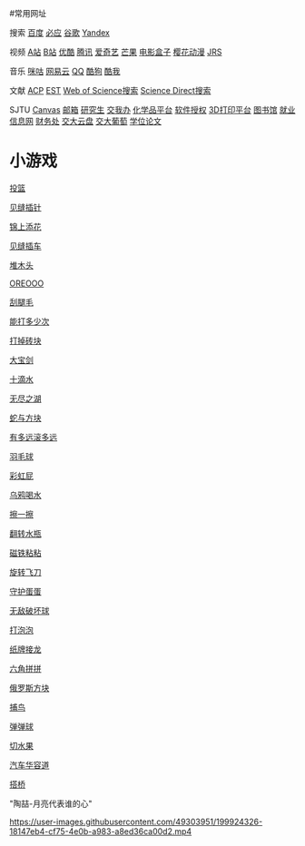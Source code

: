 #常用网址

搜索
    <a href="https://www.baidu.com">百度</a>
    <a href="https://www.bing.com">必应</a>
    <a href="https://www.google.com">谷歌</a>
    <a href="https://www.yandex.com">Yandex</a>

视频
    <a href="https://www.acfun.cn">A站</a>
    <a href="https://www.bilibili.com">B站</a>
    <a href="https://www.youku.com">优酷</a>
    <a href="https://v.qq.com">腾讯</a>
    <a href="https://www.iqiyi.com">爱奇艺</a>
    <a href="https://www.mgtv.com/">芒果</a>
    <a href="http://tvbox2.com/">电影盒子</a>
    <a href="http://dmba8.com/">樱花动漫</a>
    <a href="http://www.jrskan.com/">JRS</a>
    
音乐
    <a href="https://https://music.migu.cn/v3/music/player/audio">咪咕</a>
    <a href="https://https://music.163.com/">网易云</a>
    <a href="https://www.yandex.com">QQ</a>
    <a href="https://www.kugou.com">酷狗</a>
    <a href="https://www.kuwo.cn">酷我</a>
    
文献
    <a href="https://acp.copernicus.org/">ACP</a>
    <a href="https://pubs.acs.org/journal/esthag">EST</a>
    <a href="https://www.webofscience.com/wos/alldb/basic-search">Web of Science搜索</a>
    <a href="https://www.sciencedirect.com/search">Science Direct搜索</a>

SJTU 
    <a href="https://oc.sjtu.edu.cn/">Canvas</a>
    <a href="https://mail.sjtu.edu.cn/">邮箱</a>
    <a href="http://yjs.sjtu.edu.cn/gsapp/sys/emaphome/portal/index.do">研究生</a>
    <a href="https://my.sjtu.edu.cn/">交我办</a>
    <a href="http://e-chem.sjtu.edu.cn/lab/fe/orders/home">化学品平台</a>
    <a href="https://li.si.sjtu.edu.cn/">软件授权</a>
    <a href="https://3d.si.sjtu.edu.cn/">3D打印平台</a>
    <a href="https://www.lib.sjtu.edu.cn/">图书馆</a>
    <a href="https://www.job.sjtu.edu.cn/">就业信息网</a>
    <a href="https://www.jdcw.sjtu.edu.cn/">财务处</a>
    <a href="https://jbox.sjtu.edu.cn/">交大云盘</a>
    <a href="https://pt.sjtu.edu.cn/">交大葡萄</a>
    <a href="http://thesis.lib.sjtu.edu.cn">学位论文</a>  
    
    
    
# 小游戏
[投篮](http://t.cn/AisizCcW)


[见缝插针]( http://t.cn/E9tsC3p)

[锦上添花 ](http://t.cn/AiOrmbVh)

[见缝插车 ](http://t.cn/A6PyPGrM )

[堆木头]( http://t.cn/E9tsC3N)

[OREOOO](http://t.cn/EGdTQlC )

[刮腿毛](http://t.cn/A6PyP7Cd )

[能打多少次](http://t.cn/A6PLFX5u)

[打掉砖块](http://t.cn/RcAimvm)

[大宝剑 ](http://t.cn/A6PLFX5p)

[十滴水]( http://t.cn/A6PLFX5W)

[无尽之湖]( http://t.cn/A6PLFX50)

[蛇与方块]( http://t.cn/Ev96Ras)

[有多远滚多远]( http://t.cn/AisiB48U )

[羽毛球]( http://t.cn/A6Pyti4P)

[彩虹屁]( http://t.cn/A6Py5a3Q)

[乌鸦喝水]( http://t.cn/RUMpO5R)

[擦一擦 ](http://t.cn/A6PyZq50 )

[翻转水瓶]( http://t.cn/A6PyZq5o)

[磁铁粘粘]( http://t.cn/A6PyqtYy )

[旋转飞刀]( http://t.cn/A6PyLrCb )

[守护蛋蛋]( http://t.cn/A6PyZq5a)

[无敌破坏球]( http://t.cn/A6PyZq5K )

[打泡泡]( http://t.cn/A6Pq1Hoj )

[纸牌接龙 ](http://t.cn/AiuR04G8)

[六角拼拼]( http://t.cn/Rtp4QDz)

[俄罗斯方块]( http://t.cn/RcciqaX)

[捕鸟]( http://t.cn/RagxdQ0)

[弹弹球]( http://t.cn/RVbx3Dz)

[切水果 ](http://t.cn/A6PGSCKb)

[汽车华容道](http://t.cn/Ea80aIc)

[搭桥](http://t.cn/A6P5PvvX)



"陶喆-月亮代表谁的心"

https://user-images.githubusercontent.com/49303951/199924326-18147eb4-cf75-4e0b-a983-a8ed36ca00d2.mp4
